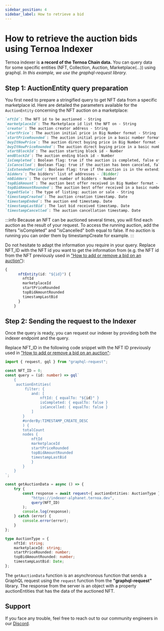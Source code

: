 ```yaml
---
sidebar_position: 4
sidebar_label: How to retrieve a bid
---
```


# How to retrieve the auction bids using Ternoa Indexer

Ternoa indexer is **a record of the Ternoa Chain data.**
You can query data for some specific entities (NFT, Collection, Auction, Marketplace(...)) using graphql.
_In this example, we use the graphql-request library._

## Step 1: AuctionEntity query preparation

You first need to prepare a stringified query to get NFT data from a specific marketplace id. Here are detailed the parameters available for the `AuctionEntity` concerning the NFT auction on a marketplace:

```markdown
`nftId`: The NFT id to be auctioned - String
`marketplaceId`: The Marketplace id list the NFT on - String
`creator`: The auction creator address - String
`startPrice`: The auction initial price in Big Number format - String
`startPriceRounded`: The auction initial price in a basic number format - Float
`buyItNowPrice`: The auction direct buying price in Big Number format - String
`buyItNowPriceRounded`: The auction direct buying price in a basic number format - Float
`startBlockId`: The auction starting block id - Number
`endBlockId`: The auction ending block id - Number
`isCompleted`: Boolean flag: true if the auction is completed, false otherwise - Boolean
`isCancelled`: Boolean flag: true if the auction has been canceled, false otherwise - Boolean
`isExtendedPeriod`: Boolean flag: true if the auction is in the extending period, false otherwise - Boolean
`bidders`: The bidders' list of addresses - [Bidder]
`nbBidders`: The current number of bidders - Number
`topBidAmount`: The auction best offer received in Big Number format - String
`topBidAmountRounded`: The auction best offer received in a basic number format - Float
`typeOfSale`: The type of listing: auction or sale - String
`timestampCreated`: The auction creation timestamp. Date
`timestampEnded`: The auction end timestamp. Date
`timestampLastBid`: The last bid received timestamp. Date
`timestampCancelled`: The auction cancellation timestamp. Date
```

:::info
Because an NFT can be auctioned several times, you will find each auction as the result of your request. To access the running auction, add the filters "isCompleted" and "isCancelled" both equal to false. If no auction is running you can order them by timestampCreate for example.
:::

Do not hesitate to adapt the information you require in your query. Replace NFT_ID with the NFT id you want to get the information from (e.g. the NFT id from the NFT previously used in ["How to add or remove a bid on an auction"](/for-developers/guides/marketplace/auction/bid)):

```typescript
{
      nftEntity(id: "${id}") {
        nftId
        marketplaceId
        startPriceRounded
        topBidAmountRounded
        timestampLastBid
      }
    }
```

## Step 2: Sending the request to the Indexer

Once the query is ready, you can request our indexer by providing both the indexer endpoint and the query.

Replace NFT_ID in the following code snippet with the NFT ID previously used in ["How to add or remove a bid on an auction"](/for-developers/guides/marketplace/auction/bid):

```typescript showLineNumbers
import { request, gql } from "graphql-request";

const NFT_ID = 0;
const query = (id: number) => gql`
    {
     auctionEntities(
         filter: {
            and: [
                nftId: { equalTo: "${id}" }
                isCompleted: { equalTo: false }
                isCancelled: { equalTo: false }
            ]
        }
        #orderBy:TIMESTAMP_CREATE_DESC
        ) {
        totalCount
        nodes {
            nftId
            marketplaceId
            startPriceRounded
            topBidAmountRounded
            timestampLastBid
            }
        }
    }
`;

const getAuctionData = async () => {
	try {
		const response = await request<{ auctionEntities: AuctionType }>(
			"https://indexer-alphanet.ternoa.dev",
			query(NFT_ID)
		);
		console.log(response);
	} catch (error) {
		console.error(error);
	}
};

type AuctionType = {
	nftId: string;
	marketplaceId: string;
	startPriceRounded: number;
	topBidAmountRounded: number;
	timestampLastBid: Date;
};
```

The `getAuctionData` function is an asynchronous function that sends a GraphQL request using the `request` function from the **"graphql-request"** library. The response from the server is an object with a property auctionEntities that has the data of the auctioned NFT.

## Support

If you face any trouble, feel free to reach out to our community engineers in our [Discord](https://discord.gg/fUmBkPpnRu).
